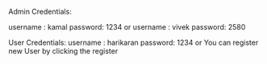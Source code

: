 Admin Credentials:

  username : kamal
  password: 1234
      or
  username : vivek
  password: 2580


User Credentials:
  username : harikaran
  password: 1234
      or 
You can register new User by clicking the register
